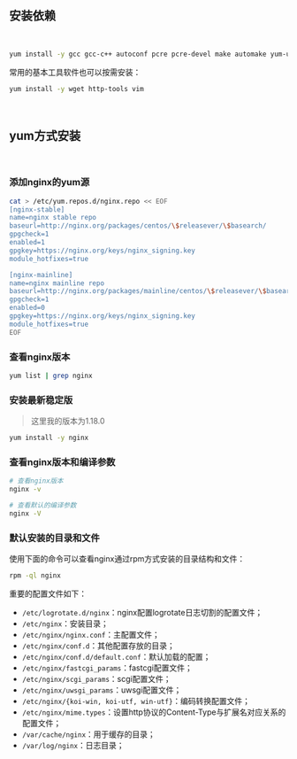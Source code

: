 ## 安装依赖



<br>



```bash
yum install -y gcc gcc-c++ autoconf pcre pcre-devel make automake yum-utils
```



常用的基本工具软件也可以按需安装：

```bash
yum install -y wget http-tools vim
```



<br>



## yum方式安装



<br>



### 添加nginx的yum源

```bash
cat > /etc/yum.repos.d/nginx.repo << EOF
[nginx-stable]
name=nginx stable repo
baseurl=http://nginx.org/packages/centos/\$releasever/\$basearch/
gpgcheck=1
enabled=1
gpgkey=https://nginx.org/keys/nginx_signing.key
module_hotfixes=true

[nginx-mainline]
name=nginx mainline repo
baseurl=http://nginx.org/packages/mainline/centos/\$releasever/\$basearch/
gpgcheck=1
enabled=0
gpgkey=https://nginx.org/keys/nginx_signing.key
module_hotfixes=true
EOF
```



### 查看nginx版本

```bash
yum list | grep nginx
```



### 安装最新稳定版

> 这里我的版本为1.18.0



```bash
yum install -y nginx
```



### 查看nginx版本和编译参数

```bash
# 查看nginx版本
nginx -v

# 查看默认的编译参数
nginx -V
```



### 默认安装的目录和文件

使用下面的命令可以查看nginx通过rpm方式安装的目录结构和文件：

```bash
rpm -ql nginx
```



重要的配置文件如下：

- `/etc/logrotate.d/nginx`：nginx配置logrotate日志切割的配置文件；
- `/etc/nginx`：安装目录；
- `/etc/nginx/nginx.conf`：主配置文件；
- `/etc/nginx/conf.d`：其他配置存放的目录；
- `/etc/nginx/conf.d/default.conf`：默认加载的配置；
- `/etc/nginx/fastcgi_params`：fastcgi配置文件；
- `/etc/nginx/scgi_params`：scgi配置文件；
- `/etc/nginx/uwsgi_params`：uwsgi配置文件；
- `/etc/nginx/{koi-win, koi-utf, win-utf}`：编码转换配置文件；
- `/etc/nginx/mime.types`：设置http协议的Content-Type与扩展名对应关系的配置文件；
- `/var/cache/nginx`：用于缓存的目录；
- `/var/log/nginx`：日志目录；